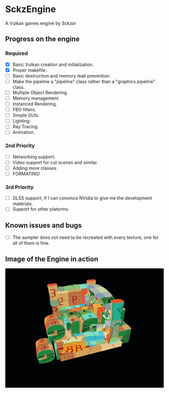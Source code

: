 # SckzEngine

A Vulkan games engine by Sckzor

## Progress on the engine

### Required

- [x] Basic Vulkan creation and initialization.
- [x] Proper makefile.
- [ ] Basic destruction and memory leak prevention.
- [ ] Make the pipeline a "pipeline" class rather than a "graphics pipeline" class.
- [ ] Multiple Object Rendering.
- [ ] Memory management.
- [ ] Instanced Rendering.
- [ ] FBO filters.
- [ ] Simple GUIs.
- [ ] Lighting.
- [ ] Ray Tracing.
- [ ] Animation.

### 2nd Priority

- [ ] Networking support.
- [ ] Video support for cut scenes and similar.
- [ ] Adding more classes.
- [ ] FORMATING!

### 3rd Priority

- [ ] DLSS support, if I can convince NVidia to give me the development materials.
- [ ] Support for other platorms.

## Known issues and bugs
- [ ] The sampler does not need to be recreated with every texture, one for all of them is fine.

## Image of the Engine in action

![Screenshot](Screenshot.png)